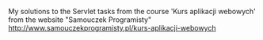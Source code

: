 My solutions to the Servlet tasks from the course 'Kurs aplikacji webowych' from the website "Samouczek Programisty"
http://www.samouczekprogramisty.pl/kurs-aplikacji-webowych